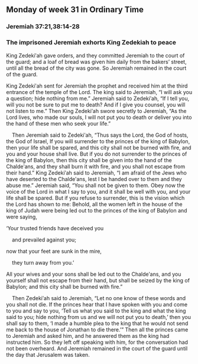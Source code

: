 ## Monday of week 31 in Ordinary Time

### Jeremiah 37:21,38:14-28

### The imprisoned Jeremiah exhorts King Zedekiah to peace

King Zedekiʹah gave orders, and they committed Jeremiah to the court of the guard; and a loaf of bread was given him daily from the bakers’ street, until all the bread of the city was gone. So Jeremiah remained in the court of the guard.

King Zedekiʹah sent for Jeremiah the prophet and received him at the third entrance of the temple of the Lord. The king said to Jeremiah, “I will ask you a question; hide nothing from me.” Jeremiah said to Zedekiʹah, “If I tell you, will you not be sure to put me to death? And if I give you counsel, you will not listen to me.” Then King Zedekiʹah swore secretly to Jeremiah, “As the Lord lives, who made our souls, I will not put you to death or deliver you into the hand of these men who seek your life.”

    Then Jeremiah said to Zedekiʹah, “Thus says the Lord, the God of hosts, the God of Israel, If you will surrender to the princes of the king of Babylon, then your life shall be spared, and this city shall not be burned with fire, and you and your house shall live. But if you do not surrender to the princes of the king of Babylon, then this city shall be given into the hand of the Chaldeʹans, and they shall burn it with fire, and you shall not escape from their hand.” King Zedekiʹah said to Jeremiah, “I am afraid of the Jews who have deserted to the Chaldeʹans, lest I be handed over to them and they abuse me.” Jeremiah said, “You shall not be given to them. Obey now the voice of the Lord in what I say to you, and it shall be well with you, and your life shall be spared. But if you refuse to surrender, this is the vision which the Lord has shown to me: Behold, all the women left in the house of the king of Judah were being led out to the princes of the king of Babylon and were saying,

‘Your trusted friends have deceived you

    and prevailed against you;

now that your feet are sunk in the mire,

    they turn away from you.’

All your wives and your sons shall be led out to the Chaldeʹans, and you yourself shall not escape from their hand, but shall be seized by the king of Babylon; and this city shall be burned with fire.”

    Then Zedekiʹah said to Jeremiah, “Let no one know of these words and you shall not die. If the princes hear that I have spoken with you and come to you and say to you, ‘Tell us what you said to the king and what the king said to you; hide nothing from us and we will not put you to death,’ then you shall say to them, ‘I made a humble plea to the king that he would not send me back to the house of Jonathan to die there.’” Then all the princes came to Jeremiah and asked him, and he answered them as the king had instructed him. So they left off speaking with him, for the conversation had not been overheard. And Jeremiah remained in the court of the guard until the day that Jerusalem was taken.